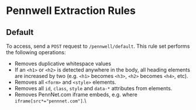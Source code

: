 # Pennwell Extraction Rules

## Default
To access, send a `POST` request to `/pennwell/default`. This rule set performs the following operations:
- Removes duplicative whitespace values
- If an `<h1>` or `<h2>` is detected anywhere in the body, all heading elements are increased by two (e.g. `<h1>` becomes `<h3>`, `<h2>` becomes `<h4>`, etc).
- Removes all `<form>` and `<style>` elements.
- Removes all `id`, `class`, `style` and `data-*` attributes from elements.
- Removes PennNet.com iframe embeds, e.g. where `iframe[src*="pennnet.com"]`.\
